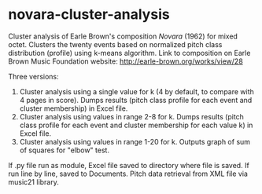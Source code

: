 # novara-cluster-analysis
Cluster analysis of Earle Brown's composition *Novara* (1962) for mixed octet. Clusters the twenty events based on normalized pitch class distribution (profile) using k-means algorithm. Link to composition on Earle Brown Music Foundation website: http://earle-brown.org/works/view/28

Three versions:

1. Cluster analysis using a single value for k (4 by default, to compare with 4 pages in score). Dumps results (pitch class profile for each event and cluster membership) in Excel file.
2. Cluster analysis using values in range 2-8 for k. Dumps results (pitch class profile for each event and cluster membership for each value k) in Excel file.
3. Cluster analysis using values in range 1-20 for k. Outputs graph of sum of squares for "elbow" test.

If .py file run as module, Excel file saved to directory where file is saved. If run line by line, saved to Documents. Pitch data retrieval from XML file via music21 library.

